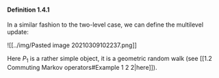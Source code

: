 #### Definition 1.4.1

In a similar fashion to the two-level case, we can define the multilevel update:

![[../img/Pasted image 20210309102237.png]]

Here $P_1$ is a rather simple object, it is a geometric random walk (see [[1.2 Commuting Markov operators#Example 1 2 2|here]]).